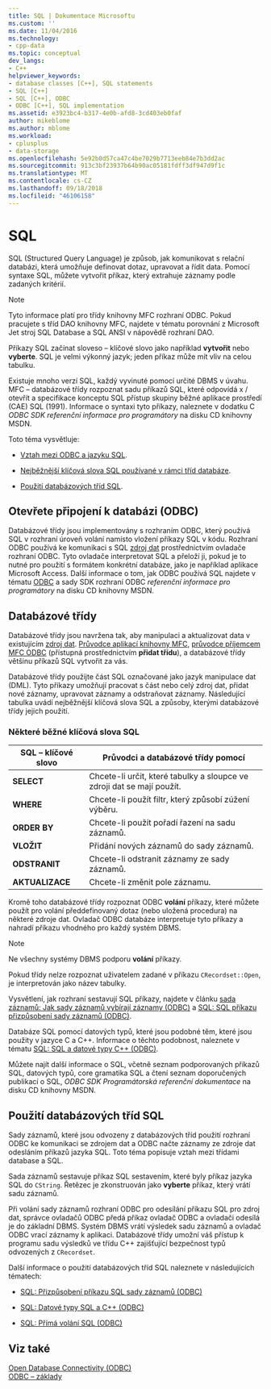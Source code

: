 ```yaml
---
title: SQL | Dokumentace Microsoftu
ms.custom: ''
ms.date: 11/04/2016
ms.technology:
- cpp-data
ms.topic: conceptual
dev_langs:
- C++
helpviewer_keywords:
- database classes [C++], SQL statements
- SQL [C++]
- SQL [C++], ODBC
- ODBC [C++], SQL implementation
ms.assetid: e3923bc4-b317-4e0b-afd8-3cd403eb0faf
author: mikeblome
ms.author: mblome
ms.workload:
- cplusplus
- data-storage
ms.openlocfilehash: 5e92b0d57ca47c4be7029b7713eeb84e7b3dd2ac
ms.sourcegitcommit: 913c3bf23937b64b90ac05181fdff3df947d9f1c
ms.translationtype: MT
ms.contentlocale: cs-CZ
ms.lasthandoff: 09/18/2018
ms.locfileid: "46106158"
---
```

# <a name="sql"></a>SQL

SQL (Structured Query Language) je způsob, jak komunikovat s relační databázi, která umožňuje definovat dotaz, upravovat a řídit data. Pomocí syntaxe SQL, můžete vytvořit příkaz, který extrahuje záznamy podle zadaných kritérií.  
  
> [!NOTE]
>  Tyto informace platí pro třídy knihovny MFC rozhraní ODBC. Pokud pracujete s tříd DAO knihovny MFC, najdete v tématu porovnání z Microsoft Jet stroj SQL Database a SQL ANSI v nápovědě rozhraní DAO.  
  
Příkazy SQL začínat sloveso – klíčové slovo jako například **vytvořit** nebo **vyberte**. SQL je velmi výkonný jazyk; jeden příkaz může mít vliv na celou tabulku.  
  
Existuje mnoho verzí SQL, každý vyvinuté pomocí určité DBMS v úvahu. MFC – databázové třídy rozpoznat sadu příkazů SQL, které odpovídá x / otevřít a specifikace konceptu SQL přístup skupiny běžné aplikace prostředí (CAE) SQL (1991). Informace o syntaxi tyto příkazy, naleznete v dodatku C *ODBC SDK* *referenční informace pro programátory* na disku CD knihovny MSDN.  
  
Toto téma vysvětluje:  
  
- [Vztah mezi ODBC a jazyku SQL](#_core_open_database_connectivity_.28.odbc.29).  
  
- [Nejběžnější klíčová slova SQL používané v rámci tříd databáze](#_core_the_database_classes).  
  
- [Použití databázových tříd SQL](#_core_how_the_database_classes_use_sql).  
  
##  <a name="_core_open_database_connectivity_.28.odbc.29"></a> Otevřete připojení k databázi (ODBC)  

Databázové třídy jsou implementovány s rozhraním ODBC, který používá SQL v rozhraní úroveň volání namísto vložení příkazy SQL v kódu. Rozhraní ODBC používá ke komunikaci s SQL [zdroj dat](../../data/odbc/data-source-odbc.md) prostřednictvím ovladače rozhraní ODBC. Tyto ovladače interpretovat SQL a přeloží ji, pokud je to nutné pro použití s formátem konkrétní databáze, jako je například aplikace Microsoft Access. Další informace o tom, jak ODBC používá SQL najdete v tématu [ODBC](../../data/odbc/odbc-basics.md) a sady SDK rozhraní ODBC *referenční informace pro programátory* na disku CD knihovny MSDN.  
  
##  <a name="_core_the_database_classes"></a> Databázové třídy  

Databázové třídy jsou navržena tak, aby manipulaci a aktualizovat data v existujícím [zdroj dat](../../data/odbc/data-source-odbc.md). [Průvodce aplikací knihovny MFC](../../mfc/reference/database-support-mfc-application-wizard.md), [průvodce příjemcem MFC ODBC](../../mfc/reference/adding-an-mfc-odbc-consumer.md) (přístupná prostřednictvím **přidat třídu**), a databázové třídy většinu příkazů SQL vytvořit za vás.  
  
Databázové třídy použijte část SQL označované jako jazyk manipulace dat (DML). Tyto příkazy umožňují pracovat s část nebo celý zdroj dat, přidat nové záznamy, upravovat záznamy a odstraňovat záznamy. Následující tabulka uvádí nejběžnější klíčová slova SQL a způsoby, kterými databázové třídy jejich použití.  
  
### <a name="some-common-sql-keywords"></a>Některé běžné klíčová slova SQL  
  
|SQL – klíčové slovo|Průvodci a databázové třídy pomocí|  
|-----------------|---------------------------------------------|  
|**SELECT**|Chcete-li určit, které tabulky a sloupce ve zdroji dat se mají použít.|  
|**WHERE**|Chcete-li použít filtr, který způsobí zúžení výběru.|  
|**ORDER BY**|Chcete-li použít pořadí řazení na sadu záznamů.|  
|**VLOŽIT**|Přidání nových záznamů do sady záznamů.|  
|**ODSTRANIT**|Chcete-li odstranit záznamy ze sady záznamů.|  
|**AKTUALIZACE**|Chcete-li změnit pole záznamu.|  
  
Kromě toho databázové třídy rozpoznat ODBC **volání** příkazy, které můžete použít pro volání předdefinovaný dotaz (nebo uložená procedura) na některé zdroje dat. Ovladač ODBC databáze interpretuje tyto příkazy a nahradí příkazu vhodného pro každý systém DBMS.  
  
> [!NOTE]
>  Ne všechny systémy DBMS podporu **volání** příkazy.  
  
Pokud třídy nelze rozpoznat uživatelem zadané v příkazu `CRecordset::Open`, je interpretován jako název tabulky.  
  
Vysvětlení, jak rozhraní sestavují SQL příkazy, najdete v článku [sada záznamů: Jak sady záznamů vybírají záznamy (ODBC)](../../data/odbc/recordset-how-recordsets-select-records-odbc.md) a [SQL: SQL příkazu přizpůsobení sady záznamů (ODBC)](../../data/odbc/sql-customizing-your-recordsets-sql-statement-odbc.md).  
  
Databáze SQL pomocí datových typů, které jsou podobné těm, které jsou použity v jazyce C a C++. Informace o těchto podobnost, naleznete v tématu [SQL: SQL a datové typy C++ (ODBC)](../../data/odbc/sql-sql-and-cpp-data-types-odbc.md).  
  
Můžete najít další informace o SQL, včetně seznam podporovaných příkazů SQL, datových typů, core gramatika SQL a čtení seznam doporučených publikací o SQL, *ODBC SDK* *Programátorská referenční dokumentace*  na disku CD knihovny MSDN.  
  
##  <a name="_core_how_the_database_classes_use_sql"></a> Použití databázových tříd SQL  

Sady záznamů, které jsou odvozeny z databázových tříd použití rozhraní ODBC ke komunikaci se zdrojem dat a ODBC načte záznamy ze zdroje dat odesláním příkazů jazyka SQL. Toto téma popisuje vztah mezi třídami database a SQL.  
  
Sada záznamů sestavuje příkaz SQL sestavením, které byly příkaz jazyka SQL do `CString`. Řetězec je zkonstruován jako **vyberte** příkaz, který vrátí sadu záznamů.  
  
Při volání sady záznamů rozhraní ODBC pro odesílání příkazu SQL pro zdroj dat, správce ovladačů ODBC předá příkaz ovladač ODBC a ovladači odesílá je do základní DBMS. Systém DBMS vrátí výsledek sadu záznamů a ovladač ODBC vrací záznamy k aplikaci. Databázové třídy umožní váš přístup k programu sadu výsledků ve třídu C++ zajišťující bezpečnost typů odvozených z `CRecordset`.  
  
Další informace o použití databázových tříd SQL naleznete v následujících tématech:  
  
- [SQL: Přizpůsobení příkazu SQL sady záznamů (ODBC)](../../data/odbc/sql-customizing-your-recordsets-sql-statement-odbc.md)  
  
- [SQL: Datové typy SQL a C++ (ODBC)](../../data/odbc/sql-sql-and-cpp-data-types-odbc.md)  
  
- [SQL: Přímá volání SQL (ODBC)](../../data/odbc/sql-making-direct-sql-calls-odbc.md)  
  
## <a name="see-also"></a>Viz také  

[Open Database Connectivity (ODBC)](../../data/odbc/open-database-connectivity-odbc.md)<br/>
[ODBC – základy](../../data/odbc/odbc-basics.md)